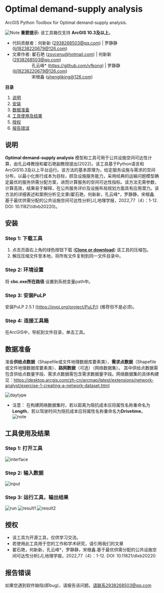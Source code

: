 # Optimal demand-supply analysis
ArcGIS Python Toolbox for Optimal demand-supply analysis.

![Note](https://i.imgur.com/Ic8BA7C.png) **重要提示:** 该工具箱仅支持 **ArcGIS 10.3及以上**。
* 代码贡献者：何新新 (2938268503@qq.com) | 罗静静 (ljj18238220679@126.com)
* 文章作者:  翟石艳 (zsycenu@hotmail.com) | 何新新 (2938268503@qq.com)<br>
&ensp;&ensp;&ensp;&ensp;&ensp;&ensp;&ensp;&ensp;&ensp;孔云峰* (<https://github.com/yfkong>)  | 罗静静 (ljj18238220679@126.com)  
&ensp;&ensp;&ensp;&ensp;&ensp;&ensp;&ensp;&ensp;&ensp;宋根鑫 (shengliking@126.com)


**目录**

1. [说明](#说明)
2. [安装](#安装)
3. [数据准备](#数据准备)
4. [工具使用及结果](#工具使用及结果)
5. [授权](#授权)
6. [报告错误](#报告错误)





## 说明
**Optimal demand-supply analysis** 模型和工具可用于公共设施空间可达性计算，由孔云峰教授和翟石艳副教授提出(2022)。该工具基于Python语言和ArcGIS10.3及以上平台运行。该方法的基本原理为，给定服务设施与需求的空间分布，以最小化旅行成本为目标，顾及设施服务能力，采用经典的运输问题模型确定最优的服务供需分配方案，进而计算服务的空间可达性指标。该方法无需参数，计算高效，结果易于解释，在公共服务评价及设施布局规划方面具有应用潜力。该方法的详细表述和案例分析见文章(翟石艳，何新新，孔云峰*，罗静静，宋根鑫.基于最优供需分配的公共设施空间可达性分析[J],地理学报，2022,77（4）：1-12. DOI: 10.11821/dlxb20220)。

## 安装
### Step 1: 下载工具
1. 点击页面右上角的绿色按钮下载 (**[Clone or download](https://github.com/trirumisu/OSD/archive/refs/heads/main.zip)**) 该工具的压缩包。
2. 解压压缩文件至本地，将所有文件复制到同一文件目录中。

### Step 2: 环境设置

将 **cbc.exe所在路径** 设置到系统变量path中。

### Step 3: 安装PuLP
安装PuLP 2.5.1 (https://pypi.org/project/PuLP/) (推荐但不是必须)。

### Step 4: 连接工具箱
在ArcGIS中，导航到文件目录，单击工具。 

## 数据准备
准备**供给点数据**（Shapefile或文件地理数据库要素类）、**需求点数据**（Shapefile或文件地理数据库要素类）、**路网数据**（可选）（网络数据集）。
其中供给点数据需包含供给点数量字段、需求点数据需包含需求数据量字段。网络数据集的具体构建见：https://desktop.arcgis.com/zh-cn/arcmap/latest/extensions/network-analyst/exercise-1-creating-a-network-dataset.html

![daytype](https://github.com/trirumisu/OSD/blob/main/data.png)

* 注意：
在构建网络数据集时，若以距离为阻抗成本应将属性名称重命名为**Length**，若以驾驶时间为阻抗成本应将属性名称重命名为**Drivetime**。
![note](https://github.com/trirumisu/OSD/blob/main/note.png)

## 工具使用及结果
### Step 1: 打开工具
![interface](https://github.com/trirumisu/OSD/blob/main/interface.png)

### Step 2: 输入数据
![input](https://github.com/trirumisu/OSD/blob/main/input.png)

### Step 3: 运行工具，输出结果

![run](https://github.com/trirumisu/OSD/blob/main/run.png)
![result1](https://github.com/trirumisu/OSD/blob/main/result1.png)
![result2](https://github.com/trirumisu/OSD/blob/main/result2.png)

## 授权
* 该工具为开源工具，仅供学习交流。
* 若使用此工具用于您的工作和学术研究，请引用我们的文章
* 翟石艳，何新新，孔云峰*，罗静静，宋根鑫.基于最优供需分配的公共设施空间可达性分析[J],地理学报，2022,77（4）：1-12. DOI: 10.11821/dlxb20220

## 报告错误
如果您遇到软件缺陷(即bug)，请报告该问题。请联系2938268503@qq.com

